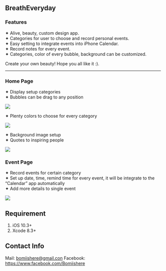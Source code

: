 ## BreathEveryday
### Features
✦  Alive, beauty, custom design app.  
✦  Categories for user to choose and record personal events.  
✦  Easy setting to integrate events into iPhone Calendar.   
✦  Record notes for every event.   
✦  Categories, color of every bubble, background can be customized.    
  
Create your own beauty! Hope you all like it :). 
***
### Home Page
✦ Display setup categories  
✦ Bubbles can be drag to any position  
    
![](http://i.imgur.com/xEXSs1h.gif)  
  
✦ Plenty colors to choose for every category  
  
![](http://i.imgur.com/ATvT0rF.gif)

✦ Background image setup  
✦ Quotes to inspiring people  
  
![](http://i.imgur.com/30wxIxt.gif)
  
### Event Page
✦ Record events for certain category  
✦ Set up date, time, remind time for every event, it will be integrate to the “Calendar” app automatically  
✦ Add more details to single event  
  
![](http://i.imgur.com/Zi9JvxH.gif)
  
## Requirement
1. iOS 10.3+
2. Xcode 8.3+

## Contact Info
Mail: bomiishere@gmail.con
Facebook: https://www.facebook.com/Bomiishere





